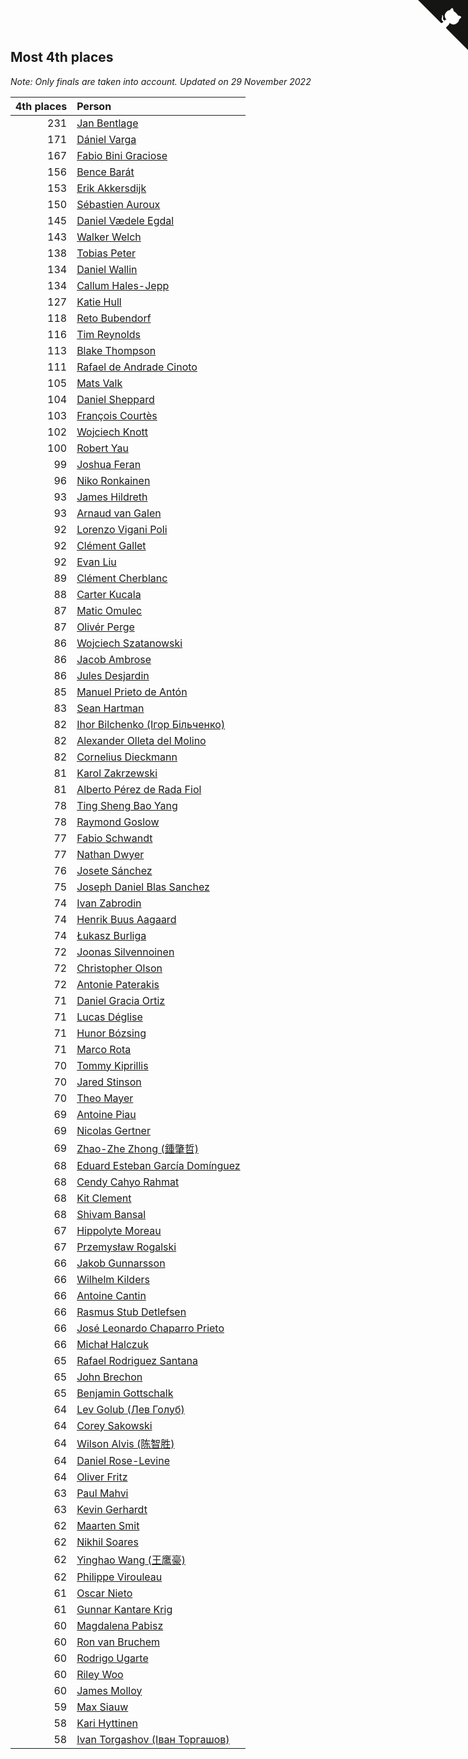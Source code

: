## Most 4th places

*Note: Only finals are taken into account.*
*Updated on 29 November 2022*

| 4th places | Person |
| ---: | :--- |
| 231 | [Jan Bentlage](https://www.worldcubeassociation.org/persons/2010BENT01) |
| 171 | [Dániel Varga](https://www.worldcubeassociation.org/persons/2008VARG01) |
| 167 | [Fabio Bini Graciose](https://www.worldcubeassociation.org/persons/2010GRAC02) |
| 156 | [Bence Barát](https://www.worldcubeassociation.org/persons/2008BARA01) |
| 153 | [Erik Akkersdijk](https://www.worldcubeassociation.org/persons/2005AKKE01) |
| 150 | [Sébastien Auroux](https://www.worldcubeassociation.org/persons/2008AURO01) |
| 145 | [Daniel Vædele Egdal](https://www.worldcubeassociation.org/persons/2013EGDA01) |
| 143 | [Walker Welch](https://www.worldcubeassociation.org/persons/2011WELC01) |
| 138 | [Tobias Peter](https://www.worldcubeassociation.org/persons/2014PETE03) |
| 134 | [Daniel Wallin](https://www.worldcubeassociation.org/persons/2013WALL03) |
| 134 | [Callum Hales-Jepp](https://www.worldcubeassociation.org/persons/2012HALE01) |
| 127 | [Katie Hull](https://www.worldcubeassociation.org/persons/2010HULL01) |
| 118 | [Reto Bubendorf](https://www.worldcubeassociation.org/persons/2012BUBE01) |
| 116 | [Tim Reynolds](https://www.worldcubeassociation.org/persons/2005REYN01) |
| 113 | [Blake Thompson](https://www.worldcubeassociation.org/persons/2010THOM03) |
| 111 | [Rafael de Andrade Cinoto](https://www.worldcubeassociation.org/persons/2007CINO01) |
| 105 | [Mats Valk](https://www.worldcubeassociation.org/persons/2007VALK01) |
| 104 | [Daniel Sheppard](https://www.worldcubeassociation.org/persons/2009SHEP01) |
| 103 | [François Courtès](https://www.worldcubeassociation.org/persons/2008COUR01) |
| 102 | [Wojciech Knott](https://www.worldcubeassociation.org/persons/2011KNOT01) |
| 100 | [Robert Yau](https://www.worldcubeassociation.org/persons/2009YAUR01) |
| 99 | [Joshua Feran](https://www.worldcubeassociation.org/persons/2011FERA01) |
| 96 | [Niko Ronkainen](https://www.worldcubeassociation.org/persons/2010RONK01) |
| 93 | [James Hildreth](https://www.worldcubeassociation.org/persons/2009HILD01) |
| 93 | [Arnaud van Galen](https://www.worldcubeassociation.org/persons/2006GALE01) |
| 92 | [Lorenzo Vigani Poli](https://www.worldcubeassociation.org/persons/2007POLI01) |
| 92 | [Clément Gallet](https://www.worldcubeassociation.org/persons/2004GALL02) |
| 92 | [Evan Liu](https://www.worldcubeassociation.org/persons/2009LIUE01) |
| 89 | [Clément Cherblanc](https://www.worldcubeassociation.org/persons/2014CHER05) |
| 88 | [Carter Kucala](https://www.worldcubeassociation.org/persons/2015KUCA01) |
| 87 | [Matic Omulec](https://www.worldcubeassociation.org/persons/2010OMUL02) |
| 87 | [Olivér Perge](https://www.worldcubeassociation.org/persons/2007PERG01) |
| 86 | [Wojciech Szatanowski](https://www.worldcubeassociation.org/persons/2011SZAT01) |
| 86 | [Jacob Ambrose](https://www.worldcubeassociation.org/persons/2010AMBR01) |
| 86 | [Jules Desjardin](https://www.worldcubeassociation.org/persons/2010DESJ01) |
| 85 | [Manuel Prieto de Antón](https://www.worldcubeassociation.org/persons/2015ANTO04) |
| 83 | [Sean Hartman](https://www.worldcubeassociation.org/persons/2016HART02) |
| 82 | [Ihor Bilchenko (Ігор Більченко)](https://www.worldcubeassociation.org/persons/2011BILC01) |
| 82 | [Alexander Olleta del Molino](https://www.worldcubeassociation.org/persons/2008OLLE01) |
| 82 | [Cornelius Dieckmann](https://www.worldcubeassociation.org/persons/2009DIEC01) |
| 81 | [Karol Zakrzewski](https://www.worldcubeassociation.org/persons/2014ZAKR01) |
| 81 | [Alberto Pérez de Rada Fiol](https://www.worldcubeassociation.org/persons/2011FIOL01) |
| 78 | [Ting Sheng Bao Yang](https://www.worldcubeassociation.org/persons/2008BAOY01) |
| 78 | [Raymond Goslow](https://www.worldcubeassociation.org/persons/2014GOSL01) |
| 77 | [Fabio Schwandt](https://www.worldcubeassociation.org/persons/2014SCHW02) |
| 77 | [Nathan Dwyer](https://www.worldcubeassociation.org/persons/2011DWYE02) |
| 76 | [Josete Sánchez](https://www.worldcubeassociation.org/persons/2015SANC18) |
| 75 | [Joseph Daniel Blas Sanchez](https://www.worldcubeassociation.org/persons/2016SANC08) |
| 74 | [Ivan Zabrodin](https://www.worldcubeassociation.org/persons/2012ZABR01) |
| 74 | [Henrik Buus Aagaard](https://www.worldcubeassociation.org/persons/2006BUUS01) |
| 74 | [Łukasz Burliga](https://www.worldcubeassociation.org/persons/2013BURL01) |
| 72 | [Joonas Silvennoinen](https://www.worldcubeassociation.org/persons/2016SILV07) |
| 72 | [Christopher Olson](https://www.worldcubeassociation.org/persons/2009OLSO01) |
| 72 | [Antonie Paterakis](https://www.worldcubeassociation.org/persons/2012PATE01) |
| 71 | [Daniel Gracia Ortiz](https://www.worldcubeassociation.org/persons/2009ORTI01) |
| 71 | [Lucas Déglise](https://www.worldcubeassociation.org/persons/2015DEGL01) |
| 71 | [Hunor Bózsing](https://www.worldcubeassociation.org/persons/2009BOZS01) |
| 71 | [Marco Rota](https://www.worldcubeassociation.org/persons/2009ROTA01) |
| 70 | [Tommy Kiprillis](https://www.worldcubeassociation.org/persons/2014KIPR01) |
| 70 | [Jared Stinson](https://www.worldcubeassociation.org/persons/2014STIN01) |
| 70 | [Theo Mayer](https://www.worldcubeassociation.org/persons/2012MAYE01) |
| 69 | [Antoine Piau](https://www.worldcubeassociation.org/persons/2008PIAU01) |
| 69 | [Nicolas Gertner](https://www.worldcubeassociation.org/persons/2013GERT01) |
| 69 | [Zhao-Zhe Zhong (鍾肇哲)](https://www.worldcubeassociation.org/persons/2012CHON03) |
| 68 | [Eduard Esteban García Domínguez](https://www.worldcubeassociation.org/persons/2011EDUA01) |
| 68 | [Cendy Cahyo Rahmat](https://www.worldcubeassociation.org/persons/2010RAHM02) |
| 68 | [Kit Clement](https://www.worldcubeassociation.org/persons/2008CLEM01) |
| 68 | [Shivam Bansal](https://www.worldcubeassociation.org/persons/2011BANS02) |
| 67 | [Hippolyte Moreau](https://www.worldcubeassociation.org/persons/2008MORE02) |
| 67 | [Przemysław Rogalski](https://www.worldcubeassociation.org/persons/2013ROGA02) |
| 66 | [Jakob Gunnarsson](https://www.worldcubeassociation.org/persons/2015GUNN01) |
| 66 | [Wilhelm Kilders](https://www.worldcubeassociation.org/persons/2010KILD02) |
| 66 | [Antoine Cantin](https://www.worldcubeassociation.org/persons/2010CANT02) |
| 66 | [Rasmus Stub Detlefsen](https://www.worldcubeassociation.org/persons/2014DETL01) |
| 66 | [José Leonardo Chaparro Prieto](https://www.worldcubeassociation.org/persons/2011CHAP01) |
| 66 | [Michał Halczuk](https://www.worldcubeassociation.org/persons/2006HALC01) |
| 65 | [Rafael Rodriguez Santana](https://www.worldcubeassociation.org/persons/2012SANT12) |
| 65 | [John Brechon](https://www.worldcubeassociation.org/persons/2010BREC01) |
| 65 | [Benjamin Gottschalk](https://www.worldcubeassociation.org/persons/2016GOTT01) |
| 64 | [Lev Golub (Лев Голуб)](https://www.worldcubeassociation.org/persons/2014HOLU01) |
| 64 | [Corey Sakowski](https://www.worldcubeassociation.org/persons/2011SAKO01) |
| 64 | [Wilson Alvis (陈智胜)](https://www.worldcubeassociation.org/persons/2011ALVI01) |
| 64 | [Daniel Rose-Levine](https://www.worldcubeassociation.org/persons/2015ROSE01) |
| 64 | [Oliver Fritz](https://www.worldcubeassociation.org/persons/2014FRIT02) |
| 63 | [Paul Mahvi](https://www.worldcubeassociation.org/persons/2012MAHV01) |
| 63 | [Kevin Gerhardt](https://www.worldcubeassociation.org/persons/2013GERH01) |
| 62 | [Maarten Smit](https://www.worldcubeassociation.org/persons/2008SMIT04) |
| 62 | [Nikhil Soares](https://www.worldcubeassociation.org/persons/2015SOAR01) |
| 62 | [Yinghao Wang (王鹰豪)](https://www.worldcubeassociation.org/persons/2010WANG07) |
| 62 | [Philippe Virouleau](https://www.worldcubeassociation.org/persons/2008VIRO01) |
| 61 | [Oscar Nieto](https://www.worldcubeassociation.org/persons/2014NIET03) |
| 61 | [Gunnar Kantare Krig](https://www.worldcubeassociation.org/persons/2004KRIG01) |
| 60 | [Magdalena Pabisz](https://www.worldcubeassociation.org/persons/2017PABI01) |
| 60 | [Ron van Bruchem](https://www.worldcubeassociation.org/persons/2003BRUC01) |
| 60 | [Rodrigo Ugarte](https://www.worldcubeassociation.org/persons/2015UGAR01) |
| 60 | [Riley Woo](https://www.worldcubeassociation.org/persons/2007WOOR01) |
| 60 | [James Molloy](https://www.worldcubeassociation.org/persons/2011MOLL01) |
| 59 | [Max Siauw](https://www.worldcubeassociation.org/persons/2017SIAU02) |
| 58 | [Kari Hyttinen](https://www.worldcubeassociation.org/persons/2016HYTT01) |
| 58 | [Ivan Torgashov (Іван Торгашов)](https://www.worldcubeassociation.org/persons/2011TORG01) |


<a href="https://github.com/jonatanklosko/wca_statistics" class="github-corner" aria-label="View source on Github"><svg width="80" height="80" viewBox="0 0 250 250" style="fill:#151513; color:#fff; position: absolute; top: 0; border: 0; right: 0;" aria-hidden="true"><path d="M0,0 L115,115 L130,115 L142,142 L250,250 L250,0 Z"></path><path d="M128.3,109.0 C113.8,99.7 119.0,89.6 119.0,89.6 C122.0,82.7 120.5,78.6 120.5,78.6 C119.2,72.0 123.4,76.3 123.4,76.3 C127.3,80.9 125.5,87.3 125.5,87.3 C122.9,97.6 130.6,101.9 134.4,103.2" fill="currentColor" style="transform-origin: 130px 106px;" class="octo-arm"></path><path d="M115.0,115.0 C114.9,115.1 118.7,116.5 119.8,115.4 L133.7,101.6 C136.9,99.2 139.9,98.4 142.2,98.6 C133.8,88.0 127.5,74.4 143.8,58.0 C148.5,53.4 154.0,51.2 159.7,51.0 C160.3,49.4 163.2,43.6 171.4,40.1 C171.4,40.1 176.1,42.5 178.8,56.2 C183.1,58.6 187.2,61.8 190.9,65.4 C194.5,69.0 197.7,73.2 200.1,77.6 C213.8,80.2 216.3,84.9 216.3,84.9 C212.7,93.1 206.9,96.0 205.4,96.6 C205.1,102.4 203.0,107.8 198.3,112.5 C181.9,128.9 168.3,122.5 157.7,114.1 C157.9,116.9 156.7,120.9 152.7,124.9 L141.0,136.5 C139.8,137.7 141.6,141.9 141.8,141.8 Z" fill="currentColor" class="octo-body"></path></svg></a><style>.github-corner:hover .octo-arm{animation:octocat-wave 560ms ease-in-out}@keyframes octocat-wave{0%,100%{transform:rotate(0)}20%,60%{transform:rotate(-25deg)}40%,80%{transform:rotate(10deg)}}@media (max-width:500px){.github-corner:hover .octo-arm{animation:none}.github-corner .octo-arm{animation:octocat-wave 560ms ease-in-out}}</style>

